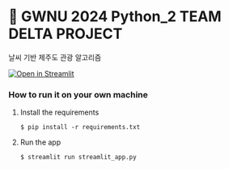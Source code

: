 # 🎈 GWNU 2024 Python_2 TEAM DELTA PROJECT

날씨 기반 제주도 관광 알고리즘

[![Open in Streamlit](https://deltateam.streamlit.app/)](https://deltateam.streamlit.app/)

### How to run it on your own machine

1. Install the requirements

   ```
   $ pip install -r requirements.txt
   ```

2. Run the app

   ```
   $ streamlit run streamlit_app.py
   ```
